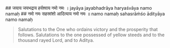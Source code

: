 <section>
<section data-markdown>
## जयाय जयभद्राय हर्यश्वाय नमो नमः ।
jayāya jayabhadrāya haryaśvāya namo namaḥ
## नमो नमः सहस्रांशो आदित्याय नमो नमः ॥
namo namaḥ sahasrāṁśo ādityāya namo namaḥ

> Salutations to the One who ordains victory and the prosperity that follows. Salutations to the one possessed of yellow steeds and to the thousand rayed Lord, and to Aditya.
<!--
Hail to you, the bestower of victory, hail to you the joy born of victory! Hail to you the lord of green horses, Hail to you Oh thousand rayed one! Hail to you Oh son of Aditi!
-->
</section>
</section>
